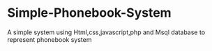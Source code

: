 # Simple-Phonebook-System
A simple system using Html,css,javascript,php and Msql database to represent phonebook system
